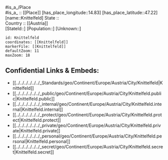 ﻿---
location: [47.22,14.83] 
mapzoom: [7,12] 
mapmarker: city 
type: City
tags:
- geo/City


SpocWebEntityId: 31515
isDeleted: false
confidential: public

---
#is_a_/Place  
#is_a_ :: [[Place]] 
[has_place_longitude::14.83] 
[has_place_latitude::47.22] 
[name::Knittelfeld] 
State ::  
Country :: [[Austria]]  
[StateId::] 
[Population::] 
[Unknown::] 


```leaflet
id: Knittelfeld
coordinates: [[Knittelfeld]] 
markerFile: [[Knittelfeld]] 
defaultZoom: 11 
maxZoom: 18
```


## Confidential Links & Embeds: 
- [[../../../../../../_Standards/geo/Continent/Europe/Austria/City/Knittelfeld|Knittelfeld]] 
- [[../../../../../../_public/geo/Continent/Europe/Austria/City/Knittelfeld.public|Knittelfeld.public]] 
- [[../../../../../../_internal/geo/Continent/Europe/Austria/City/Knittelfeld.internal|Knittelfeld.internal]] 
- [[../../../../../../_protect/geo/Continent/Europe/Austria/City/Knittelfeld.protect|Knittelfeld.protect]] 
- [[../../../../../../_private/geo/Continent/Europe/Austria/City/Knittelfeld.private|Knittelfeld.private]] 
- [[../../../../../../_personal/geo/Continent/Europe/Austria/City/Knittelfeld.personal|Knittelfeld.personal]] 
- [[../../../../../../_secret/geo/Continent/Europe/Austria/City/Knittelfeld.secret|Knittelfeld.secret]] 
